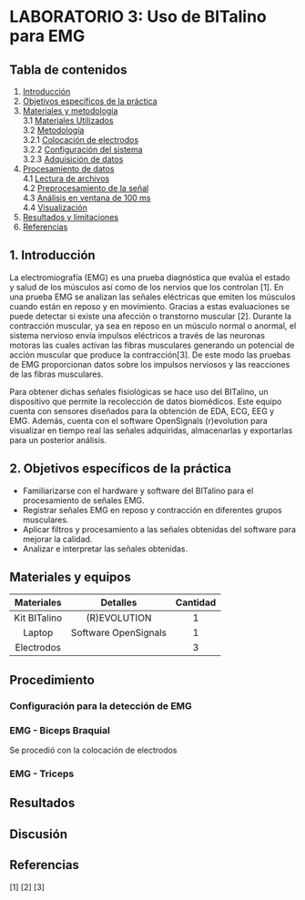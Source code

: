 # **LABORATORIO 3: Uso de BITalino para EMG**

## **Tabla de contenidos**

1. [Introducción](#id1)
2. [Objetivos específicos de la práctica](#id2)
3. [Materiales y metodología](#id3)\
     3.1 [Materiales Utilizados](#id4)\
     3.2 [Metodología](#id5)\
          3.2.1 [Colocación de electrodos](#id6)\
          3.2.2 [Configuración del sistema](#id7)\
          3.2.3 [Adquisición de datos](#id8)
4. [Procesamiento de datos](#id9)\
     4.1 [Lectura de archivos](#id10)\
     4.2 [Preprocesamiento de la señal](#id11)\
     4.3 [Análisis en ventana de 100 ms](#id12)\
     4.4 [Visualización](#id13)
6. [Resultados y limitaciones](#id14)
7. [Referencias](#id15)

## **1. Introducción** <a name="id1"></a>
La electromiografía (EMG) es una prueba diagnóstica que evalúa el estado y salud de los músculos así como de los nervios que los controlan [1].
En una prueba EMG se analizan las señales eléctricas que emiten los músculos cuando están en reposo y en movimiento. Gracias a estas evaluaciones se puede detectar si existe una afección o transtorno muscular [2].
Durante la contracción muscular, ya sea en reposo en un músculo normal o anormal, el sistema nervioso envía impulsos eléctricos a través de las neuronas motoras las cuales activan las fibras musculares generando un potencial de acción muscular que produce la contracción[3]. De este modo las pruebas de EMG proporcionan datos sobre los impulsos nerviosos y las reacciones de las fibras musculares.

Para obtener dichas señales fisiológicas se hace uso del BITalino, un dispositivo que permite la recolección de datos biomédicos. Este equipo cuenta con sensores diseñados para la obtención de EDA, ECG, EEG y EMG. Además, cuenta con el software OpenSignals (r)evolution para visualizar en tiempo real las señales adquiridas, almacenarlas y exportarlas para un posterior análisis. 


## **2. Objetivos específicos de la práctica** <a name="id2"></a>
* Familiarizarse con el hardware y software del BITalino para el procesamiento de señales EMG.
* Registrar señales EMG en reposo y contracción en diferentes grupos musculares.
* Aplicar filtros y procesamiento a las señales obtenidas del software para mejorar la calidad.
* Analizar e interpretar las señales obtenidas.


## Materiales y equipos

|  **Materiales**  | **Detalles** | **Cantidad** |
|:------------:|:---------------:|:---------------:|
|  Kit BITalino   | (R)EVOLUTION   | 1 |
|   Laptop | Software OpenSignals | 1 |
|   Electrodos |  | 3 |

## Procedimiento

### Configuración para la detección de EMG

### EMG - Biceps Braquial
Se procedió con la colocación de electrodos
### EMG - Triceps


## Resultados


## Discusión


## Referencias
[1]
[2]
[3]
